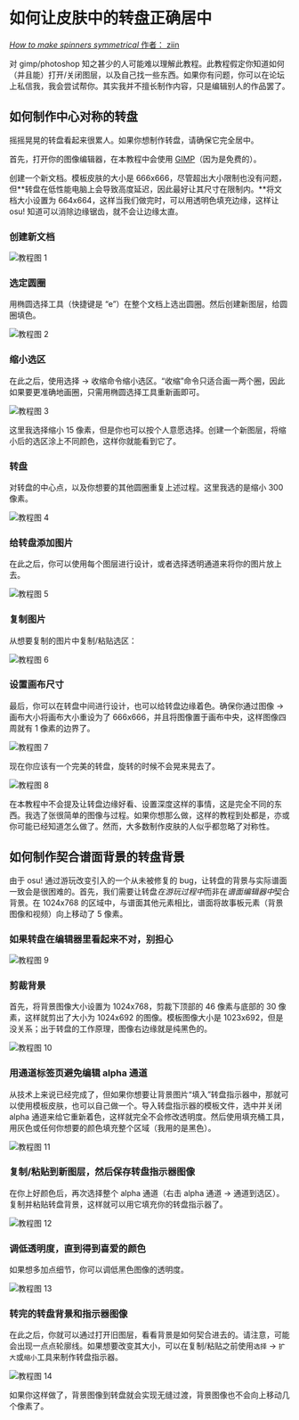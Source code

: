 # 如何让皮肤中的转盘正确居中

[*How to make spinners symmetrical* 作者： ziin](https://osu.ppy.sh/community/forums/topics/51502)

对 gimp/photoshop 知之甚少的人可能难以理解此教程。此教程假定你知道如何（并且能）打开/关闭图层，以及自己找一些东西。如果你有问题，你可以在论坛上私信我，我会尝试帮你。其实我并不擅长制作内容，只是编辑别人的作品罢了。

## 如何制作中心对称的转盘

摇摇晃晃的转盘看起来很累人。如果你想制作转盘，请确保它完全居中。

首先，打开你的图像编辑器，在本教程中会使用 [GIMP](https://gimp.org)（因为是免费的）。

创建一个新文档。模板皮肤的大小是 666x666，尽管超出大小限制也没有问题，但**转盘在低性能电脑上会导致高度延迟，因此最好让其尺寸在限制内。**将文档大小设置为 664x664，这样当我们做完时，可以用透明色填充边缘，这样让 osu! 知道可以消除边缘锯齿，就不会让边缘太直。

### 创建新文档

![教程图 1](img/MPCS_01-ZH.png "教程图 1")

### 选定圆圈

用椭圆选择工具（快捷键是 “e”）在整个文档上选出圆圈。然后创建新图层，给圆圈填色。

![教程图 2](img/MPCS_02-ZH.png "教程图 2")

### 缩小选区

在此之后，使用选择 -> 收缩命令缩小选区。“收缩”命令只适合画一两个圈，因此如果要更准确地画圈，只需用椭圆选择工具重新画即可。

![教程图 3](img/MPCS_03-ZH.png "教程图 3")

这里我选择缩小 15 像素，但是你也可以按个人意愿选择。创建一个新图层，将缩小后的选区涂上不同颜色，这样你就能看到它了。

### 转盘

对转盘的中心点，以及你想要的其他圆圈重复上述过程。这里我选的是缩小 300 像素。

![教程图 4](img/MPCS_04.png "教程图 4")

### 给转盘添加图片

在此之后，你可以使用每个图层进行设计，或者选择透明通道来将你的图片放上去。

![教程图 5](img/MPCS_05-ZH.png "教程图 5")

### 复制图片

从想要复制的图片中复制/粘贴选区：

![教程图 6](img/MPCS_06.png "教程图 6")

### 设置画布尺寸

最后，你可以在转盘中间进行设计，也可以给转盘边缘着色。确保你通过图像 -> 画布大小将画布大小重设为了 666x666，并且将图像置于画布中央，这样图像四周就有 1 像素的边界了。

![教程图 7](img/MPCS_07-ZH.png "教程图 7")

现在你应该有一个完美的转盘，旋转的时候不会晃来晃去了。

![教程图 8](img/MPCS_08.png "教程图 8")

在本教程中不会提及让转盘边缘好看、设置深度这样的事情，这是完全不同的东西。我选了张很简单的图像与过程。如果你想那么做，这样的教程到处都是，亦或你可能已经知道怎么做了。然而，大多数制作皮肤的人似乎都忽略了对称性。

## 如何制作契合谱面背景的转盘背景

由于 osu! 通过游玩改变引入的一个从未被修复的 bug，让转盘的背景与实际谱面一致会是很困难的。首先，我们需要让转盘*在游玩过程中*而非在*谱面编辑器中*契合背景。在 1024x768 的区域中，与谱面其他元素相比，谱面将故事板元素（背景图像和视频）向上移动了 5 像素。

### 如果转盘在编辑器里看起来不对，别担心

![教程图 9](img/MPCS_09.jpg "教程图 9")

### 剪裁背景

首先，将背景图像大小设置为 1024x768，剪裁下顶部的 46 像素与底部的 30 像素，这样就剪出了大小为 1024x692 的图像。模板图像大小是 1023x692，但是没关系；出于转盘的工作原理，图像右边缘就是纯黑色的。

![教程图 10](img/MPCS_10-ZH.png "教程图 10")

### 用通道标签页避免编辑 alpha 通道

从技术上来说已经完成了，但如果你想要让背景图片“填入”转盘指示器中，那就可以使用模板皮肤，也可以自己做一个。导入转盘指示器的模板文件，选中并关闭 alpha 通道来给它重新着色，这样就完全不会修改透明度。然后使用填充桶工具，用灰色或任何你想要的颜色填充整个区域（我用的是黑色）。

![教程图 11](img/MPCS_11.png "教程图 11")

### 复制/粘贴到新图层，然后保存转盘指示器图像

在你上好颜色后，再次选择整个 alpha 通道（右击 alpha 通道 -> 通道到选区）。复制并粘贴转盘背景，这样就可以用它填充你的转盘指示器了。

![教程图 12](img/MPCS_12.png "教程图 12")

### 调低透明度，直到得到喜爱的颜色

如果想多加点细节，你可以调低黑色图像的透明度。

![教程图 13](img/MPCS_13.png "教程图 13")

### 转完的转盘背景和指示器图像

在此之后，你就可以通过打开旧图层，看看背景是如何契合进去的。请注意，可能会出现一点点轮廓线。如果想要改变其大小，可以在复制/粘贴之前使用`选择` -> `扩大`或`缩小`工具来制作转盘指示器。

![教程图 14](img/MPCS_14.png "教程图 14")

如果你这样做了，背景图像到转盘就会实现无缝过渡，背景图像也不会向上移动几个像素了。
